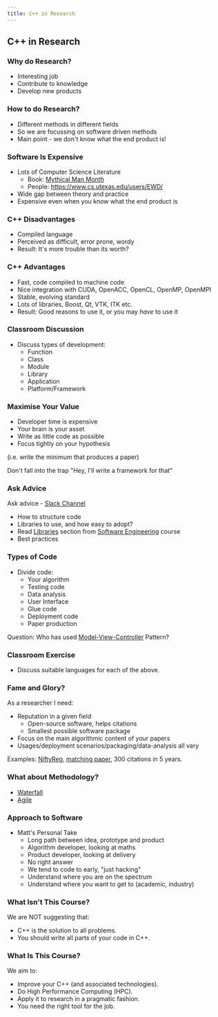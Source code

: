 ```yaml
---
title: C++ in Research 
---
```


## C++ in Research

### Why do Research?

* Interesting job
* Contribute to knowledge
* Develop new products


### How to do Research?

* Different methods in different fields
* So we are focussing on software driven methods
* Main point - we don't know what the end product is!


### Software Is Expensive

* Lots of Computer Science Literature
    * Book: [Mythical Man Month](http://www.amazon.co.uk/Mythical-Man-month-Essays-Software-Engineering/dp/0201835959/ref=sr_1_1?ie=UTF8&qid=1452507457&sr=8-1&keywords=mythical+man+month)
    * People: https://www.cs.utexas.edu/users/EWD/
* Wide gap between theory and practice
* Expensive even when you know what the end product is


### C++ Disadvantages

* Compiled language
* Perceived as difficult, error prone, wordy
* Result: It's more trouble than its worth?


### C++ Advantages

* Fast, code compiled to machine code
* Nice integration with CUDA, OpenACC, OpenCL, OpenMP, OpenMPI
* Stable, evolving standard
* Lots of libraries, Boost, Qt, VTK, ITK etc.
* Result: Good reasons to use it, or you may *have* to use it


### Classroom Discussion

* Discuss types of development:
    * Function
    * Class
    * Module
    * Library
    * Application
    * Platform/Framework


### Maximise Your Value

* Developer time is expensive
* Your brain is your asset
* Write as little code as possible
* Focus tightly on your hypothesis

(i.e. write the minimum that produces a paper)

Don't fall into the trap "Hey, I'll write a framework for that"


### Ask Advice

Ask advice - [Slack Channel](https://ucl-programming-hub.slack.com/)

* How to structure code
* Libraries to use, and how easy to adopt?
* Read [Libraries](http://development.rc.ucl.ac.uk/training/engineering/ch04packaging/01Libraries.html) section from [Software Engineering](http://development.rc.ucl.ac.uk/training/engineering/) course
* Best practices


### Types of Code

* Divide code:
    * Your algorithm
    * Testing code
    * Data analysis
    * User Interface
    * Glue code
    * Deployment code
    * Paper production

Question: Who has used [Model-View-Controller](https://en.wikipedia.org/wiki/Model%E2%80%93view%E2%80%93controller) Pattern?


### Classroom Exercise

* Discuss suitable languages for each of the above.


### Fame and Glory?

As a researcher I need:

* Reputation in a given field
    * Open-source software, helps citations
    * Smallest possible software package
* Focus on the main algorithmic content of your papers
* Usages/deployment scenarios/packaging/data-analysis all vary    

Examples: [NiftyReg](http://cmictig.cs.ucl.ac.uk/wiki/index.php/NiftyReg), [matching paper](http://www.sciencedirect.com/science/article/pii/S0169260709002533), 300 citations in 5 years.


### What about Methodology?

* [Waterfall](https://en.wikipedia.org/wiki/Waterfall_model)
* [Agile](https://en.wikipedia.org/wiki/Agile_software_development)


### Approach to Software

* Matt's Personal Take
    * Long path between idea, prototype and product
    * Algorithm developer, looking at maths
    * Product developer, looking at delivery
    * No right answer
    * We tend to code to early, "just hacking"
    * Understand where you are on the spectrum
    * Understand where you want to get to (academic, industry)

 
### What Isn't This Course?

We are NOT suggesting that:

* C++ is the solution to all problems.
* You should write all parts of your code in C++.


### What Is This Course?

We aim to:

* Improve your C++ (and associated technologies).
* Do High Performance Computing (HPC).
* Apply it to research in a pragmatic fashion.
* You need the right tool for the job.


